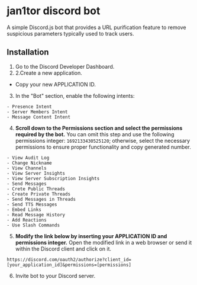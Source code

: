 # jan1tor discord bot

A simple Discord.js bot that provides a URL purification feature to remove suspicious parameters typically used to track users. 

## Installation

1. Go to the Discord Developer Dashboard.
2. 2.Create a new application.
- Copy your new APPLICATION ID.

3. In the "Bot" section, enable the following intents:
```
- Presence Intent
- Server Members Intent
- Message Content Intent
```

4. **Scroll down to the Permissions section and select the permissions required by the bot.** You can omit this step and use the following permissions integer: `1692133430525120`; otherwise, select the necessary permissions to ensure proper functionality and copy generated number.
```
- View Audit Log
- Change Nickname
- View Channels
- View Server Insights
- View Server Subscription Insights
- Send Messages
- Crete Public Threads
- Create Private Threads
- Send Messages in Threads
- Send TTS Messages
- Embed Links
- Read Message History
- Add Reactions
- Use Slash Commands
```

5. **Modify the link below by inserting your APPLICATION ID and permissions integer.**
Open the modified link in a web browser or send it within the Discord client and click on it.

```
https://discord.com/oauth2/authorize?client_id=[your_application_id]&permissions=[permissions]
```

6. Invite bot to your Discord server.
